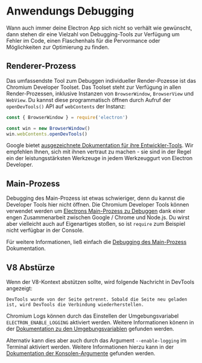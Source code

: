 # Anwendungs Debugging

Wann auch immer deine Electron App sich nicht so verhält wie gewünscht, dann stehen dir eine Vielzahl von Debugging-Tools zur Verfügung um Fehler im Code, einen Flaschenhals für die Pervormance oder Möglichkeiten zur Optimierung zu finden.

## Renderer-Prozess

Das umfassendste Tool zum Debuggen individueller Render-Pozesse ist das Chromium Developer Toolset. Das Toolset steht zur Verfügung in allen Render-Prozessen, inklusive Instanzen von `BrowserWindow`, `BrowserView` und `WebView`. Du kannst diese programmatisch öffnen durch Aufruf der `openDevTools()` API auf `webContents` der Instanz:

```javascript
const { BrowserWindow } = require('electron')

const win = new BrowserWindow()
win.webContents.openDevTools()
```

Google bietet [ausgezeichnete Dokumentation für ihre Entwickler-Tools][devtools]. Wir empfehlen Ihnen, sich mit ihnen vertraut zu machen - sie sind in der Regel ein der leistungsstärksten Werkzeuge in jedem Werkzeuggurt von Electron Developer.

## Main-Prozess

Debugging des Main-Prozess ist etwas schwieriger, denn du kannst die Developer Tools hier nicht öffnen. Die Chromium Developer Tools können verwendet werden um [Electrons Main-Prozess zu Debuggen][node-inspect] dank einer engen Zusammenarbeit zwischen Google / Chrome und Node.js. Du wirst aber vielleicht auch auf Eigenartiges stoßen, so ist `require` zum Beispiel nicht verfügbar in der Console.

Für weitere Informationen, ließ einfach die [Debugging des Main-Prozess][main-debug] Dokumentation.

## V8 Abstürze

Wenn der V8-Kontext abstützen sollte, wird folgende Nachricht in DevTools angezeigt:

`DevTools wurde von der Seite getrennt. Sobald die Seite neu geladen ist, wird DevTools die Verbindung wiederherstellen.`

Chromium Logs können durch das Einstellen der Umgebungsvariabel `ELECTRON_ENABLE_LOGGING` aktiviert werden. Weitere Informationen könenn in der [Dokumentation zu den Umgebungsvariablen](../api/environment-variables.md#electron_enable_logging) gefunden werden.

Alternativ kann dies aber auch durch das Argument `--enable-logging` im Terminal aktiviert werden. Weitere Informationen hierzu kann in der [Dokumentation der Konsolen-Argumente](../api/command-line-switches.md#--enable-logging) gefunden werden.

[node-inspect]: https://nodejs.org/en/docs/inspector/
[devtools]: https://developer.chrome.com/devtools
[main-debug]: ./debugging-main-process.md
